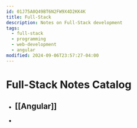 ```yaml
---
id: 01J75A0Q49BT6N2FW9X4D2KK4K
title: Full-Stack
description: Notes on Full-Stack development
tags:
  - full-stack
  - programming
  - web-development
  - angular
modified: 2024-09-06T23:57:27-04:00
---
```

# Full-Stack Notes Catalog
- ## [[Angular]]
- 